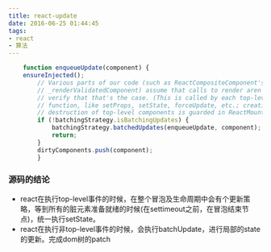 ```yaml
---
title: react-update
date: 2016-06-25 01:44:45
tags:
- react 
- 算法
---
```

```javascript
    function enqueueUpdate(component) {
    ensureInjected();
        // Various parts of our code (such as ReactCompositeComponent's
        // _renderValidatedComponent) assume that calls to render aren't nested;
        // verify that that's the case. (This is called by each top-level update
        // function, like setProps, setState, forceUpdate, etc.; creation and
        // destruction of top-level components is guarded in ReactMount.)
        if (!batchingStrategy.isBatchingUpdates) {
            batchingStrategy.batchedUpdates(enqueueUpdate, component);
            return;
        }
        dirtyComponents.push(component);
        }
```
###  源码的结论
- react在执行top-level事件的时候，在整个冒泡及生命周期中会有个更新策略，等到所有的脏元素准备就绪的时候(在settimeout之前，在冒泡结束节点)，统一执行setState。 
- react在执行非top-level事件的时候，会执行batchUpdate，进行局部的state的更新。完成dom树的patch
